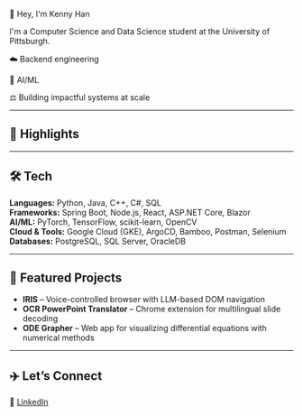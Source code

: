 👋 Hey, I'm Kenny Han

I'm a Computer Science and Data Science student at the University of Pittsburgh.

☁️ Backend engineering

🤖 AI/ML

⚖️ Building impactful systems at scale

---

## 🚀 Highlights


---

## 🛠 Tech                                                

**Languages:** Python, Java, C++, C#, SQL  
**Frameworks:** Spring Boot, Node.js, React, ASP.NET Core, Blazor  
**AI/ML:** PyTorch, TensorFlow, scikit-learn, OpenCV  
**Cloud & Tools:** Google Cloud (GKE), ArgoCD, Bamboo, Postman, Selenium  
**Databases:** PostgreSQL, SQL Server, OracleDB

---

## 🧪 Featured Projects

- **IRIS** – Voice-controlled browser with LLM-based DOM navigation  
- **OCR PowerPoint Translator** – Chrome extension for multilingual slide decoding  
- **ODE Grapher** – Web app for visualizing differential equations with numerical methods

---

## ✈️ Let’s Connect
🔗 [LinkedIn](https://www.linkedin.com/in/kennyhan)  


<!--
**DW-Han/DW-Han** is a ✨ _special_ ✨ repository because its `README.md` (this file) appears on your GitHub profile.

Here are some ideas to get you started:

- 🔭 I’m currently working on ...
- 🌱 I’m currently learning ...
- 👯 I’m looking to collaborate on ...
- 🤔 I’m looking for help with ...
- 💬 Ask me about ...
- 📫 How to reach me: ...
- 😄 Pronouns: ...
- ⚡ Fun fact: ...
-->

